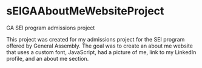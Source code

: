 # sEIGAAboutMeWebsiteProject
GA SEI program admissions project

This project was created for my admissions project for the SEI program offered by General Assembly.  The goal was to create an about me website that uses a custom font, JavaScript, had a picture of me, link to my LinkedIn profile, and an about me section.

